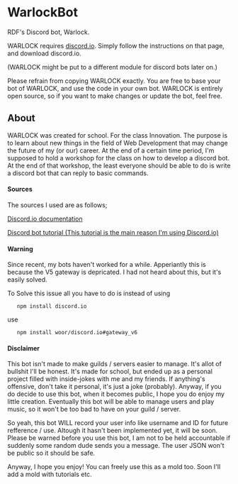 # WarlockBot
RDF's Discord bot, Warlock.

WARLOCK requires [discord.io](https://izy521.gitbooks.io/discord-io/content/).
Simply follow the instructions on that page, and download discord.io.

(WARLOCK might be put to a different module for discord bots later on.)

Please refrain from copying WARLOCK exactly. You are free to base your bot of WARLOCK, and use the code in your own bot. WARLOCK is entirely open source, so if you want to make changes or update the bot, feel free.

## About
WARLOCK was created for school. For the class Innovation. The purpose is to learn about new things in the field of Web Development that may change the future of my (or our) career.
At the end of a certain time period, I'm supposed to hold a workshop for the class on how to develop a discord bot. At the end of that workshop, the least everyone should be able to do is write a discord bot that can reply to basic commands.

#### Sources
The sources I used are as follows;

[Discord.io documentation](https://izy521.gitbooks.io/discord-io/content/)

[Discord bot tutorial (This tutorial is the main reason I'm using Discord.io)](https://medium.com/@renesansz/tutorial-creating-a-simple-discord-bot-9465a2764dc0)

#### Warning

Since recent, my bots haven't worked for a while. Apperiantly this is because the V5 gateway is depricated. I had not heard about this, but it's easily solved.

To Solve this issue all you have to do is instead of using
 
 ```
    npm install discord.io
 ```
use

 ```
    npm install woor/discord.io#gateway_v6
 ```

#### Disclaimer
This bot isn't made to make guilds / servers easier to manage. It's allot of bullshit I'll be honest.
It's made for school, but ended up as a personal project filled with inside-jokes with me and my friends.
If anything's offensive, don't take it personal, it's just a joke (probably). Anyway, if you do decide to use this bot,
when it becomes public, I hope you do enjoy my little creation. Eventually this bot will be able to manage users and play music,
so it won't be too bad to have on your guild / server.

So yeah, this bot WILL record your user info like username and ID for future refference / use. Altough it hasn't been
implemented yet, it will be soon. Please be warned before you use this bot, I am not to be held accountable if suddenly some random
dude sends you a message. The user JSON won't be public so it should be safe.

Anyway, I hope you enjoy! You can freely use this as a mold too. Soon I'll add a mold with tutorials etc.